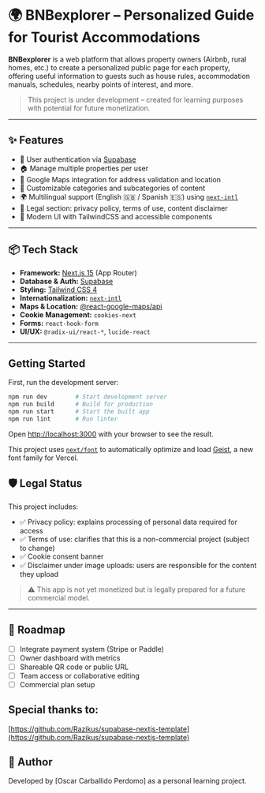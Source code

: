 # 🌍 BNBexplorer – Personalized Guide for Tourist Accommodations

**BNBexplorer** is a web platform that allows property owners (Airbnb, rural homes, etc.) to create a personalized public page for each property, offering useful information to guests such as house rules, accommodation manuals, schedules, nearby points of interest, and more.

> This project is under development – created for learning purposes with potential for future monetization.

---

## ✨ Features

-   🔐 User authentication via [Supabase](https://supabase.com/)
-   🏠 Manage multiple properties per user
-   📍 Google Maps integration for address validation and location
-   📁 Customizable categories and subcategories of content
-   🌍 Multilingual support (English 🇬🇧 / Spanish 🇪🇸) using [`next-intl`](https://next-intl.js.org/)
-   🧾 Legal section: privacy policy, terms of use, content disclaimer
-   🎨 Modern UI with TailwindCSS and accessible components

---

## 📦 Tech Stack

-   **Framework:** [Next.js 15](https://nextjs.org/) (App Router)
-   **Database & Auth:** [Supabase](https://supabase.com/)
-   **Styling:** [Tailwind CSS 4](https://tailwindcss.com/)
-   **Internationalization:** [`next-intl`](https://next-intl.js.org/)
-   **Maps & Location:** [@react-google-maps/api](https://www.npmjs.com/package/@react-google-maps/api)
-   **Cookie Management:** `cookies-next`
-   **Forms:** `react-hook-form`
-   **UI/UX:** `@radix-ui/react-*`, `lucide-react`

---

## Getting Started

First, run the development server:

```bash
npm run dev        # Start development server
npm run build      # Build for production
npm run start      # Start the built app
npm run lint       # Run linter
```

Open [http://localhost:3000](http://localhost:3000) with your browser to see the result.

This project uses [`next/font`](https://nextjs.org/docs/app/building-your-application/optimizing/fonts) to automatically optimize and load [Geist](https://vercel.com/font), a new font family for Vercel.

## 🛡️ Legal Status

This project includes:

-   ✅ Privacy policy: explains processing of personal data required for access
-   ✅ Terms of use: clarifies that this is a non-commercial project (subject to change)
-   ✅ Cookie consent banner
-   ✅ Disclaimer under image uploads: users are responsible for the content they upload

> ⚠️ This app is not yet monetized but is legally prepared for a future commercial model.

---

## 📸 Roadmap

-   [ ] Integrate payment system (Stripe or Paddle)
-   [ ] Owner dashboard with metrics
-   [ ] Shareable QR code or public URL
-   [ ] Team access or collaborative editing
-   [ ] Commercial plan setup

## Special thanks to:

[https://github.com/Razikus/supabase-nextjs-template](https://github.com/Razikus/supabase-nextjs-template)

## 🙌 Author

Developed by [Oscar Carballido Perdomo] as a personal learning project.
